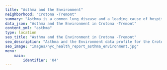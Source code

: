 ```yaml
---
title: "Asthma and the Environment"
neighborhood: "Crotona -Tremont"
summary: "Asthma is a common lung disease and a leading cause of hospitalizations for children under 15 years old. This report provides a summary of asthma indicators by neighborhood. It also describes housing and neighborhood characteristics that can make asthma worse."
data_json: "Asthma and the Environment in Crotona -Tremont"
content_yml: "asthma"
type: location
seo_title: "Asthma and the Environment in Crotona -Tremont"
seo_description: "Asthma and the Environment data profile for the Crotona -Tremont neighborhood of NYC."
seo_image: "images/nyc_health_report_asthma_environment.jpg"
menu:
    main:
        identifier: '04'
---
```

